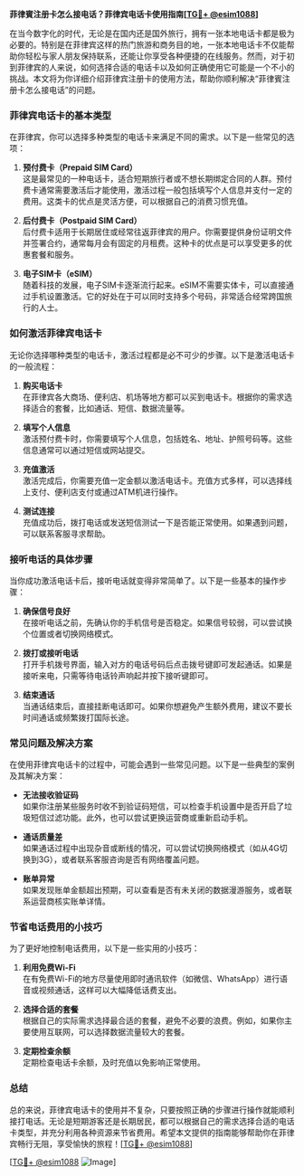 **菲律賓注册卡怎么接电话？菲律宾电话卡使用指南[[TG💪+ @esim1088](https://t.me/s/esim1088)]**

在当今数字化的时代，无论是在国内还是国外旅行，拥有一张本地电话卡都是极为必要的。特别是在菲律宾这样的热门旅游和商务目的地，一张本地电话卡不仅能帮助你轻松与家人朋友保持联系，还能让你享受各种便捷的在线服务。然而，对于初到菲律宾的人来说，如何选择合适的电话卡以及如何正确使用它可能是一个不小的挑战。本文将为你详细介绍菲律宾注册卡的使用方法，帮助你顺利解决“菲律賓注册卡怎么接电话”的问题。

### 菲律宾电话卡的基本类型

在菲律宾，你可以选择多种类型的电话卡来满足不同的需求。以下是一些常见的选项：

1. **预付费卡（Prepaid SIM Card）**  
   这是最常见的一种电话卡，适合短期旅行者或不想长期绑定合同的人群。预付费卡通常需要激活后才能使用，激活过程一般包括填写个人信息并支付一定的费用。这类卡的优点是灵活方便，可以根据自己的消费习惯充值。

2. **后付费卡（Postpaid SIM Card）**  
   后付费卡适用于长期居住或经常往返菲律宾的用户。你需要提供身份证明文件并签署合约，通常每月会有固定的月租费。这种卡的优点是可以享受更多的优惠套餐和服务。

3. **电子SIM卡（eSIM）**  
   随着科技的发展，电子SIM卡逐渐流行起来。eSIM不需要实体卡，可以直接通过手机设置激活。它的好处在于可以同时支持多个号码，非常适合经常跨国旅行的人士。

### 如何激活菲律宾电话卡

无论你选择哪种类型的电话卡，激活过程都是必不可少的步骤。以下是激活电话卡的一般流程：

1. **购买电话卡**  
   在菲律宾各大商场、便利店、机场等地方都可以买到电话卡。根据你的需求选择适合的套餐，比如通话、短信、数据流量等。

2. **填写个人信息**  
   激活预付费卡时，你需要填写个人信息，包括姓名、地址、护照号码等。这些信息通常可以通过短信或网站提交。

3. **充值激活**  
   激活完成后，你需要充值一定金额以激活电话卡。充值方式多样，可以选择线上支付、便利店支付或通过ATM机进行操作。

4. **测试连接**  
   充值成功后，拨打电话或发送短信测试一下是否能正常使用。如果遇到问题，可以联系客服寻求帮助。

### 接听电话的具体步骤

当你成功激活电话卡后，接听电话就变得非常简单了。以下是一些基本的操作步骤：

1. **确保信号良好**  
   在接听电话之前，先确认你的手机信号是否稳定。如果信号较弱，可以尝试换个位置或者切换网络模式。

2. **拨打或接听电话**  
   打开手机拨号界面，输入对方的电话号码后点击拨号键即可发起通话。如果是接听来电，只需等待电话铃声响起并按下接听键即可。

3. **结束通话**  
   当通话结束后，直接挂断电话即可。如果你想避免产生额外费用，建议不要长时间通话或频繁拨打国际长途。

### 常见问题及解决方案

在使用菲律宾电话卡的过程中，可能会遇到一些常见问题。以下是一些典型的案例及其解决方案：

- **无法接收验证码**  
  如果你注册某些服务时收不到验证码短信，可以检查手机设置中是否开启了垃圾短信过滤功能。此外，也可以尝试更换运营商或重新启动手机。

- **通话质量差**  
  如果通话过程中出现杂音或断线的情况，可以尝试切换网络模式（如从4G切换到3G），或者联系客服咨询是否有网络覆盖问题。

- **账单异常**  
  如果发现账单金额超出预期，可以查看是否有未关闭的数据漫游服务，或者联系运营商核实账单详情。

### 节省电话费用的小技巧

为了更好地控制电话费用，以下是一些实用的小技巧：

1. **利用免费Wi-Fi**  
   在有免费Wi-Fi的地方尽量使用即时通讯软件（如微信、WhatsApp）进行语音或视频通话，这样可以大幅降低话费支出。

2. **选择合适的套餐**  
   根据自己的实际需求选择最合适的套餐，避免不必要的浪费。例如，如果你主要使用互联网，可以选择数据流量较大的套餐。

3. **定期检查余额**  
   定期检查电话卡余额，及时充值以免影响正常使用。

### 总结

总的来说，菲律宾电话卡的使用并不复杂，只要按照正确的步骤进行操作就能顺利接打电话。无论是短期游客还是长期居民，都可以根据自己的需求选择合适的电话卡类型，并充分利用各种资源来节省费用。希望本文提供的指南能够帮助你在菲律宾畅行无阻，享受愉快的旅程！[[TG💪+ @esim1088](https://t.me/s/esim1088)]

[[TG💪+ @esim1088](https://t.me/s/esim1088) ![Image](https://i.postimg.cc/4NQfJmqS/Snipaste-2025-05-13-00-14-12.png)]
